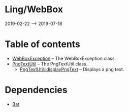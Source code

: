 Ling/WebBox
================
2019-02-22 --> 2019-07-18




Table of contents
===========

- [WebBoxException](https://github.com/lingtalfi/WebBox/blob/master/doc/api/Ling/WebBox/Exception/WebBoxException.md) &ndash; The WebBoxException class.
- [PngTextUtil](https://github.com/lingtalfi/WebBox/blob/master/doc/api/Ling/WebBox/Image/PngTextUtil.md) &ndash; The PngTextUtil class.
    - [PngTextUtil::displayPngText](https://github.com/lingtalfi/WebBox/blob/master/doc/api/Ling/WebBox/Image/PngTextUtil/displayPngText.md) &ndash; Displays a png text.


Dependencies
============
- [Bat](https://github.com/lingtalfi/Bat)


